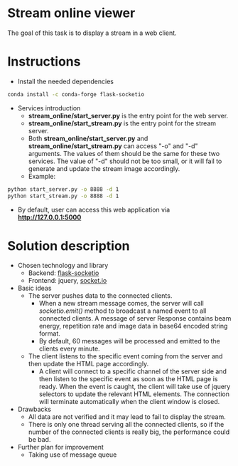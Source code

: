 # Stream online viewer
The goal of this task is to display a stream in a web client.

# Instructions
- Install the needed dependencies
```bash
conda install -c conda-forge flask-socketio
```
- Services introduction
   - **stream\_online\/start\_server.py** is the entry point for the web server.
   - **stream\_online\/start\_stream.py** is the entry point for the stream server.
   - Both **stream\_online\/start\_server.py** and **stream\_online\/start\_stream.py** can access "-o" and "-d" arguments. The values of them should be the same for these two services. The value of "-d" should not be too small, or it will fail to generate and update the stream image accordingly. 
   - Example:
```bash
python start_server.py -o 8888 -d 1
python start_stream.py -o 8888 -d 1
```
- By default, user can access this web application via **http://127.0.0.1:5000**

# Solution description
- Chosen technology and library
   - Backend: [flask-socketio](http://flask-socketio.readthedocs.io/en/latest/)
   - Frontend: jquery, [socket.io](https://socket.io/docs/client-api)
- Basic ideas
   - The server pushes data to the connected clients. 
      - When a new stream message comes, the server will call *socketio.emit()* method to broadcast a named event to all connected clients. A message of server Response contains beam energy, repetition rate and image data in base64 encoded string format. 
      - By default, 60 messages will be processed and emitted to the clients every minute.
   - The client listens to the specific event coming from the server and then update the HTML page accordingly.
      - A client will connect to a specific channel of the server side and then listen to the specific event as soon as the HTML page is ready. When the event is caught, the client will take use of jquery selectors to update the relevant HTML elements. The connection will terminate automatically when the client window is closed.
- Drawbacks
   - All data are not verified and it may lead to fail to display the stream.
   - There is only one thread serving all the connected clients, so if the number of the connected clients is really big, the performance could be bad.
- Further plan for improvement
   - Taking use of message queue
